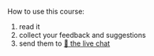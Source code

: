 <div class="lojbo simple_blockquotes"></div>
<div class="print:hidden">

How to use this course:

1. read it
2. collect your feedback and suggestions
3. send them to [💬 the live chat](https://lojban.pw/en/articles/live_chat/)
</div>